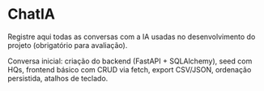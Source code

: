 # ChatIA

Registre aqui todas as conversas com a IA usadas no desenvolvimento do projeto (obrigatório para avaliação).

Conversa inicial: criação do backend (FastAPI + SQLAlchemy), seed com HQs, frontend básico com CRUD via fetch, export CSV/JSON, ordenação persistida, atalhos de teclado.
